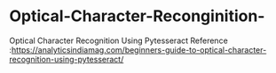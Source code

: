 # Optical-Character-Reconginition-
Optical Character Recognition Using Pytesseract
Reference :https://analyticsindiamag.com/beginners-guide-to-optical-character-recognition-using-pytesseract/
